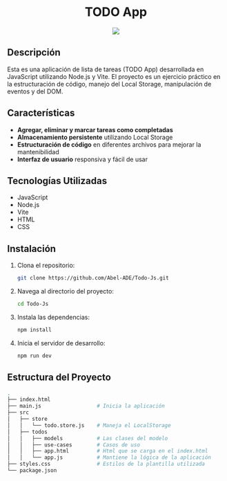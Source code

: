<h1 align='center'>TODO App</h1>

<div align='center'>
  <img src="https://github.com/user-attachments/assets/db1ffa41-d1ff-4329-8f60-deca2d439802">
</div>

## Descripción

Esta es una aplicación de lista de tareas (TODO App) desarrollada en JavaScript utilizando Node.js y Vite. El proyecto es un ejercicio práctico en la estructuración de código, manejo del Local Storage, manipulación de eventos y del DOM.

## Características

- **Agregar, eliminar y marcar tareas como completadas**
- **Almacenamiento persistente** utilizando Local Storage
- **Estructuración de código** en diferentes archivos para mejorar la mantenibilidad
- **Interfaz de usuario** responsiva y fácil de usar

## Tecnologías Utilizadas

- JavaScript
- Node.js
- Vite
- HTML
- CSS

## Instalación

1. Clona el repositorio:

   ```bash
   git clone https://github.com/Abel-ADE/Todo-Js.git

2. Navega al directorio del proyecto:

   ```bash
   cd Todo-Js
   
3. Instala las dependencias:

   ```bash
   npm install

4. Inicia el servidor de desarrollo:

   ```bash
   npm run dev

## Estructura del Proyecto
 
 ```bash
.
├── index.html      
├── main.js                  # Inicia la aplicación
├── src
│   ├── store
│   │   └── todo.store.js    # Maneja el LocalStorage
│   ├── todos
│   │   ├── models           # Las clases del modelo
│   │   ├── use-cases        # Casos de uso
│   │   ├── app.html         # Html que se carga en el index.html
│   │   └── app.js           # Mantiene la lógica de la aplicación
├── styles.css               # Estilos de la plantilla utilizada
└── package.json

   
